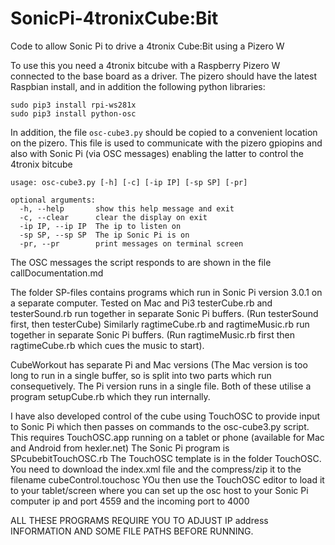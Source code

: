 # SonicPi-4tronixCube:Bit
Code to allow Sonic Pi to drive a 4tronix Cube:Bit using a Pizero W

To use this you need a 4tronix bitcube with a Raspberry Pizero W connected to the base board as a driver.
The pizero should have the latest Raspbian install, and in addition the following python libraries:
```
sudo pip3 install rpi-ws281x
sudo pip3 install python-osc
```
In addition, the file `osc-cube3.py` should be copied to a convenient location on the pizero.
This file is used to communicate with the pizero gpiopins and also with Sonic Pi (via OSC messages)
enabling the latter to control the 4tronix bitcube
```
usage: osc-cube3.py [-h] [-c] [-ip IP] [-sp SP] [-pr]

optional arguments:
  -h, --help       show this help message and exit
  -c, --clear      clear the display on exit
  -ip IP, --ip IP  The ip to listen on
  -sp SP, --sp SP  The ip Sonic Pi is on
  -pr, --pr        print messages on terminal screen
  ```
  The OSC messages the script responds to are shown in the file callDocumentation.md
  
The folder SP-files contains programs which run in Sonic Pi version 3.0.1 on a separate computer.
Tested on Mac and Pi3
testerCube.rb and testerSound.rb run together in separate Sonic Pi buffers. (Run testerSound first, then testerCube)
Similarly ragtimeCube.rb and ragtimeMusic.rb run together in separate Sonic Pi buffers. (Run ragtimeMusic.rb first
then ragtimeCube.rb which cues the music to start).

CubeWorkout has separate Pi and Mac versions (The Mac version is too long to run in a single buffer,
so is split into two parts which run consequetively.
The Pi version runs in a single file.
Both of these utilise a program setupCube.rb which they run internally.

I have also developed control of the cube using TouchOSC to provide input to Sonic Pi
which then passes on commands to the osc-cube3.py script. This requires TouchOSC.app running
on a tablet or phone (available for Mac and Android from hexler.net)
The Sonic Pi program is SPcubebitTouchOSC.rb
The TouchOSC template is in the folder TouchOSC. You need to download the index.xml file and the compress/zip
it to the filename cubeControl.touchosc YOu then use the TouchOSC editor to load it to your tablet/screen
where you can set up the osc host to your Sonic Pi computer ip and port 4559 and the incoming port to 4000

ALL THESE PROGRAMS REQUIRE YOU TO ADJUST IP address INFORMATION AND SOME FILE PATHS BEFORE RUNNING.
